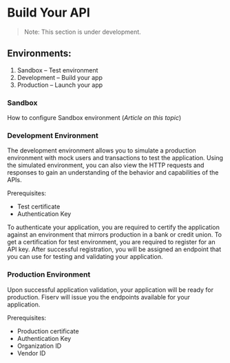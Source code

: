 # Build Your API

> Note: This section is under development.

## Environments: 
1. Sandbox – Test environment
2. Development – Build your app 
3. Production – Launch your app
<What credentials are required for each environment>


### Sandbox
How to configure Sandbox environment (*Article on this topic*)


### Development Environment
The development environment allows you to simulate a production environment with mock users and transactions to test the application. Using the simulated environment, you can also view the HTTP requests and responses to gain an understanding of the behavior and capabilities of the APIs.

Prerequisites:
* Test certificate <link>
* Authentication Key

To authenticate your application, you are required to certify the application against an environment that mirrors production in a bank or credit union. To get a certification for test environment, you are required to register for an API key. After successful registration, you will be assigned an endpoint that you can use for testing and validating your application.


### Production Environment
Upon successful application validation, your application will be ready for production. Fiserv will issue you the endpoints available for your application.

Prerequisites:
* Production certificate <link>
*	Authentication Key
*	Organization ID
*	Vendor ID
